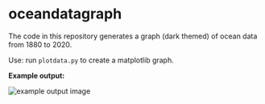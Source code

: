 # oceandatagraph

The code in this repository generates a graph (dark themed) of ocean data from 1880 to 2020. 

Use: run ``plotdata.py`` to create a matplotlib graph. 


**Example output:**

![example output image](https://cdn.discordapp.com/attachments/1018581041994285109/1174506318615281764/Figure_2.png)
